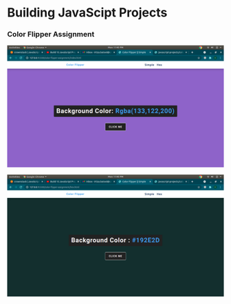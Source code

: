 # Building JavaScipt Projects

### Color Flipper Assignment
![](screenshots/simple-color-flipper.png)

![](screenshots/hex-color-flipper.png)